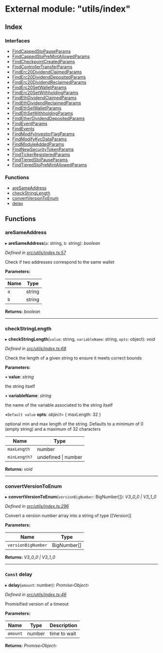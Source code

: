 # External module: "utils/index"

## Index

### Interfaces

- [FindCappedStoPauseParams](../interfaces/_utils_index_.findcappedstopauseparams.md)
- [FindCappedStoPreMintAllowedParams](../interfaces/_utils_index_.findcappedstopremintallowedparams.md)
- [FindCheckpointCreatedParams](../interfaces/_utils_index_.findcheckpointcreatedparams.md)
- [FindControllerTransferParams](../interfaces/_utils_index_.findcontrollertransferparams.md)
- [FindErc20DividendClaimedParams](../interfaces/_utils_index_.finderc20dividendclaimedparams.md)
- [FindErc20DividendDepositedParams](../interfaces/_utils_index_.finderc20dividenddepositedparams.md)
- [FindErc20DividendReclaimedParams](../interfaces/_utils_index_.finderc20dividendreclaimedparams.md)
- [FindErc20SetWalletParams](../interfaces/_utils_index_.finderc20setwalletparams.md)
- [FindErc20SetWithholdingParams](../interfaces/_utils_index_.finderc20setwithholdingparams.md)
- [FindEthDividendClaimedParams](../interfaces/_utils_index_.findethdividendclaimedparams.md)
- [FindEthDividendReclaimedParams](../interfaces/_utils_index_.findethdividendreclaimedparams.md)
- [FindEthSetWalletParams](../interfaces/_utils_index_.findethsetwalletparams.md)
- [FindEthSetWithholdingParams](../interfaces/_utils_index_.findethsetwithholdingparams.md)
- [FindEtherDividendDepositedParams](../interfaces/_utils_index_.findetherdividenddepositedparams.md)
- [FindEventParams](../interfaces/_utils_index_.findeventparams.md)
- [FindEvents](../interfaces/_utils_index_.findevents.md)
- [FindModifyInvestorFlagParams](../interfaces/_utils_index_.findmodifyinvestorflagparams.md)
- [FindModifyKycDataParams](../interfaces/_utils_index_.findmodifykycdataparams.md)
- [FindModuleAddedParams](../interfaces/_utils_index_.findmoduleaddedparams.md)
- [FindNewSecurityTokenParams](../interfaces/_utils_index_.findnewsecuritytokenparams.md)
- [FindTickerRegisteredParams](../interfaces/_utils_index_.findtickerregisteredparams.md)
- [FindTieredStoPauseParams](../interfaces/_utils_index_.findtieredstopauseparams.md)
- [FindTieredStoPreMintAllowedParams](../interfaces/_utils_index_.findtieredstopremintallowedparams.md)

### Functions

- [areSameAddress](_utils_index_.md#aresameaddress)
- [checkStringLength](_utils_index_.md#checkstringlength)
- [convertVersionToEnum](_utils_index_.md#convertversiontoenum)
- [delay](_utils_index_.md#const-delay)

## Functions

### areSameAddress

▸ **areSameAddress**(`a`: string, `b`: string): _boolean_

_Defined in [src/utils/index.ts:57](https://github.com/PolymathNetwork/polymath-sdk/blob/c47ae7a/src/utils/index.ts#L57)_

Check if two addresses correspond to the same wallet

**Parameters:**

| Name | Type   |
| ---- | ------ |
| `a`  | string |
| `b`  | string |

**Returns:** _boolean_

---

### checkStringLength

▸ **checkStringLength**(`value`: string, `variableName`: string, `opts`: object): _void_

_Defined in [src/utils/index.ts:68](https://github.com/PolymathNetwork/polymath-sdk/blob/c47ae7a/src/utils/index.ts#L68)_

Check the length of a given string to ensure it meets correct bounds

**Parameters:**

▪ **value**: _string_

the string itself

▪ **variableName**: _string_

the name of the variable associated to the string itself

▪`Default value` **opts**: _object_= { maxLength: 32 }

optional min and max length of the string. Defaults to a minimum of 0 (empty string) and a maximum of 32 characters

| Name         | Type                    |
| ------------ | ----------------------- |
| `maxLength`  | number                  |
| `minLength?` | undefined &#124; number |

**Returns:** _void_

---

### convertVersionToEnum

▸ **convertVersionToEnum**(`versionBigNumber`: BigNumber[]): _V3_0_0 | V3_1_0_

_Defined in [src/utils/index.ts:296](https://github.com/PolymathNetwork/polymath-sdk/blob/c47ae7a/src/utils/index.ts#L296)_

Convert a version number array into a string of type [[Version]]

**Parameters:**

| Name               | Type        |
| ------------------ | ----------- |
| `versionBigNumber` | BigNumber[] |

**Returns:** _V3_0_0 | V3_1_0_

---

### `Const` delay

▸ **delay**(`amount`: number): _Promise‹Object›_

_Defined in [src/utils/index.ts:46](https://github.com/PolymathNetwork/polymath-sdk/blob/c47ae7a/src/utils/index.ts#L46)_

Promisified version of a timeout

**Parameters:**

| Name     | Type   | Description  |
| -------- | ------ | ------------ |
| `amount` | number | time to wait |

**Returns:** _Promise‹Object›_
